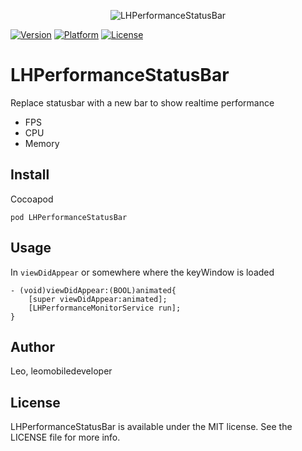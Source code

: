 
<p align="center">
<img src="https://raw.github.com/LeoMobileDeveloper/LHPerformanceStatusBar/master/Screenshot/image.png" alt="LHPerformanceStatusBar" title="LHPerformanceStatusBar"/>
</p>

[![Version](https://img.shields.io/cocoapods/v/LHPerformanceStatusBar.svg?style=flat)](http://cocoapods.org/pods/LHPerformanceStatusBar)  [![Platform](http://img.shields.io/badge/platform-ios-blue.svg?style=flat
)](https://developer.apple.com/iphone/index.action)
 [![License](http://img.shields.io/badge/license-MIT-lightgrey.svg?style=flat
)](http://mit-license.org)

# LHPerformanceStatusBar

Replace statusbar with a new bar to show realtime performance

- FPS
- CPU
- Memory


## Install

Cocoapod

```
pod LHPerformanceStatusBar
```

## Usage
In `viewDidAppear` or somewhere where the keyWindow is loaded

```
- (void)viewDidAppear:(BOOL)animated{
    [super viewDidAppear:animated];
    [LHPerformanceMonitorService run];
}
```
## Author

Leo, leomobiledeveloper

## License

LHPerformanceStatusBar is available under the MIT license. See the LICENSE file for more info.
